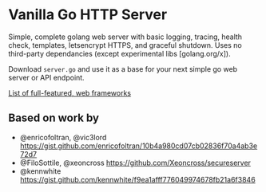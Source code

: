 # Vanilla Go HTTP Server

Simple, complete golang web server with basic logging, tracing, health check, templates, letsencrypt HTTPS, and graceful shutdown. Uses no third-party dependancies (except experimental libs [golang.org/x]).

Download `server.go` and use it as a base for your next simple go web server or API endpoint.

[List of full-featured, web frameworks](https://awesome-go.com/#web-frameworks)

## Based on work by

- @enricofoltran, @vic3lord https://gist.github.com/enricofoltran/10b4a980cd07cb02836f70a4ab3e72d7
- @FiloSottile, @xeoncross https://github.com/Xeoncross/secureserver
- @kennwhite https://gist.github.com/kennwhite/f9ea1afff776049974678fb21a6f3846
